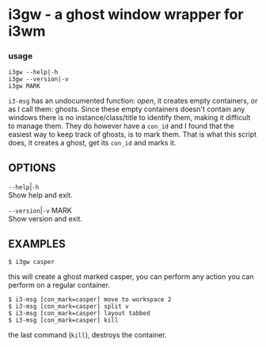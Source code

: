 # i3gw - a ghost window wrapper for i3wm 

### usage

```text
i3gw --help|-h
i3gw --version|-v
i3gw MARK
```

`i3-msg` has an undocumented function: *open*,  it creates
empty containers,  or as I call them: ghosts.  Since these
empty containers doesn't contain any windows  there is no
instance/class/title to identify them,  making it difficult
to manage them.  They do however have a `con_id`  and I
found that the easiest way to keep track of ghosts, is to
mark them.  That is what this script does,  it creates a
ghost,  get its `con_id` and marks it.


OPTIONS
-------

`--help`|`-h`  
Show help and exit.

`--version`|`-v` MARK  
Show version and exit.

EXAMPLES
--------
`$ i3gw casper` 

this will create a ghost marked casper,  you can perform
any action you can perform on a regular container.

``` text
$ i3-msg [con_mark=casper] move to workspace 2
$ i3-msg [con_mark=casper] split v
$ i3-msg [con_mark=casper] layout tabbed
$ i3-msg [con_mark=casper] kill

```


the last command (`kill`), destroys the container.



